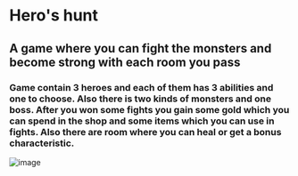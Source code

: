 # Hero's hunt

## A game where you can fight the monsters and become strong with each room you pass

### Game contain 3 heroes and each of them has 3 abilities and one to choose. Also there is two kinds of monsters and one boss. After you won some fights you gain some gold which you can spend in the shop and some items which you can use in fights. Also there are room where you can heal or get a bonus characteristic.

![image](https://user-images.githubusercontent.com/74499144/183077157-c0809304-3f5f-41c4-b449-5b5a64306dec.png)
